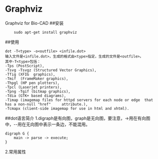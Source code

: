 # Graphviz
Graphviz for Bio-CAD
##安装

```
	sudo apt-get install graphviz
```

##使用

	dot -T<type> -o<outfile> <infile.dot>
	输入文件是<infile.dot>，生成的格式由<type>指定，生成的文件是<outfile>。
	其中-T<type>包括：
	-Tps (PostScript),
	-Tsvg -Tsvgz (Structured Vector Graphics), 
	-Tfig (XFIG  graphics), 
	-Tmif  (FrameMaker graphics),
	-Thpgl (HP pen plotters),
	-Tpcl (Laserjet printers),
	-Tpng -Tgif (bitmap graphics),
	-Tdia (GTK+ based diagrams),
	-Timap (imagemap files for httpd servers for each node or edge  that  has a non-null "href" 	attribute.),
	-Tcmapx (client-side imagemap for use in html and xhtml).
##dot语言简介
1.digraph是有向图，graph是无向图，要注意，->用在有向图中，--用在无向图中表示一条边，不能混用。

```
digraph G {
	main -> parse -> execute;
}
```
2.常用属性